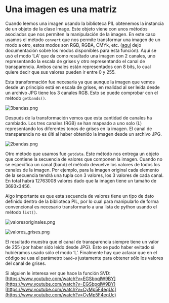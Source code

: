 # Una imagen es una matriz

Cuando leemos una imagen usando la biblioteca PIL obtenemos la instancia de un objeto de la clase Image. Este objeto viene con unos métodos asociados que nos permiten la manipulación de la imagen. En este caso usamos el método `convert` que nos permite transformar una imagen de un modo a otro, estos modos son RGB, RGBA, CMYk, etc. ([aquí](https://pillow.readthedocs.io/en/stable/handbook/concepts.html#concept-modes) dejo documentación sobre los modos disponibles para esta función). Aquí se usó el modo ‘LA’ que da como resultado una imagen con 2 canales, uno representando la escala de grises y otro representando el canal de transparencia. Ambos canales están representados con 8 bits, lo cual quiere decir que sus valores pueden ir entre 0 y 255.  
  
Esta transformación fue necesaria ya que aunque la imagen que vemos desde un principio está en escala de grises, en realidad al ser leída desde un archivo JPG tiene los 3 canales RGB. Esto se puede comprobar con el método `getbands()`.  
  

![3bandas.png](https://static.platzi.com/media/user_upload/3bandas-71d18c3f-7356-475a-8c42-08fead4da740.jpg)  
  
Después de la transformación vemos que esta cantidad de canales ha cambiado. Los tres canales (RGB) se han mapeado a uno solo (L) representando los diferentes tonos de grises en la imagen. El canal de transparencia no es últi al haber obtenido la imagen desde un archivo JPG.  
  

![2bandas.png](https://static.platzi.com/media/user_upload/2bandas-2bb82a10-943a-4f95-82c7-0c38a6c37eb7.jpg)  
  
Otro método que usamos fue `getdata`. Este método nos entrega un objeto que contiene la secuencia de valores que componen la imagen. Cuando no se especifica un canal (band) el método devuelve los valores de todos los canales de la imagen. Por ejemplo, para la imagen original cada elemento de la secuencia tendrá una tupla con 3 valores, los 3 valores de cada canal. En total habrá 12763008 valores dado que la imagen tiene un tamaño de 3693x3456.  
  
Algo importante es que esta secuencia de valores tiene un tipo de dato definido dentro de la biblioteca PIL, por lo cual para manipularlo de forma convencional es necesario transformarlo a una lista de python usando el método `list()`.  
  

![valoresoriginales.png](https://static.platzi.com/media/user_upload/valoresoriginales-b814905b-d036-427c-aa2b-cb74482cca29.jpg)  
  

![valores_grises.png](https://static.platzi.com/media/user_upload/valores_grises-2e4500d9-02e2-41e7-9e8a-8b907d327727.jpg)  
  
El resultado muestra que el canal de transparencia siempre tiene un valor de 255 (por haber sido leído desde JPG). Esto se pudo haber evitado si hubiéramos usado sólo el modo ‘L’. Finalmente hay que aclarar que en el código se usa el parámetro `band=0` justamente para obtener sólo los valores del canal de grises.

Si alguien le interesa ver que hace la función SVD:  
[https://www.youtube.com/watch?v=EGSbpqlW9BY](https://www.youtube.com/watch?v=EGSbpqlW9BY)  
[https://www.youtube.com/watch?v=CyMp5F4eqUc](https://www.youtube.com/watch?v=CyMp5F4eqUc)